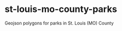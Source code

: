 st-louis-mo-county-parks
========================

Geojson polygons for parks in St. Louis (MO) County
